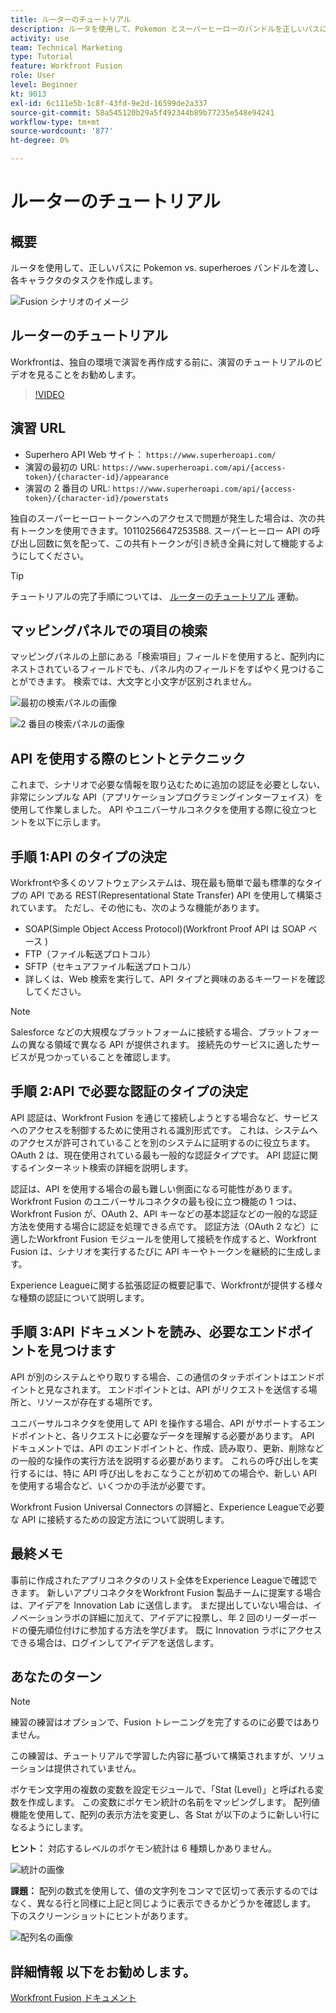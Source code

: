 ```yaml
---
title: ルーターのチュートリアル
description: ルータを使用して、Pokemon とスーパーヒーローのバンドルを正しいパスに渡す方法を学びます。 [!DNL Adobe Workfront Fusion].
activity: use
team: Technical Marketing
type: Tutorial
feature: Workfront Fusion
role: User
level: Beginner
kt: 9013
exl-id: 6c111e5b-1c8f-43fd-9e2d-16599de2a337
source-git-commit: 58a545120b29a5f492344b89b77235e548e94241
workflow-type: tm+mt
source-wordcount: '877'
ht-degree: 0%

---
```


# ルーターのチュートリアル

## 概要

ルータを使用して、正しいパスに Pokemon vs. superheroes バンドルを渡し、各キャラクタのタスクを作成します。

![Fusion シナリオのイメージ](assets/universal-connectors-and-routing-2.png)

## ルーターのチュートリアル

Workfrontは、独自の環境で演習を再作成する前に、演習のチュートリアルのビデオを見ることをお勧めします。

>[!VIDEO](https://video.tv.adobe.com/v/335272/?quality=12)

## 演習 URL

* Superhero API Web サイト： `https://www.superheroapi.com/`
* 演習の最初の URL: `https://www.superheroapi.com/api/{access-token}/{character-id}/appearance`
* 演習の 2 番目の URL: `https://www.superheroapi.com/api/{access-token}/{character-id}/powerstats`

独自のスーパーヒーロートークンへのアクセスで問題が発生した場合は、次の共有トークンを使用できます。10110256647253588. スーパーヒーロー API の呼び出し回数に気を配って、この共有トークンが引き続き全員に対して機能するようにしてください。

>[!TIP]
>
>チュートリアルの完了手順については、 [ルーターのチュートリアル](https://experienceleague.adobe.com/docs/workfront-learn/tutorials-workfront/fusion/exercises/routers.html?lang=en) 運動。


## マッピングパネルでの項目の検索

マッピングパネルの上部にある「検索項目」フィールドを使用すると、配列内にネストされているフィールドでも、パネル内のフィールドをすばやく見つけることができます。 検索では、大文字と小文字が区別されません。

![最初の検索パネルの画像](assets/universal-connectors-and-routing-3.png)

![2 番目の検索パネルの画像](assets/universal-connectors-and-routing-4.png)

## API を使用する際のヒントとテクニック

これまで、シナリオで必要な情報を取り込むために追加の認証を必要としない、非常にシンプルな API（アプリケーションプログラミングインターフェイス）を使用して作業しました。 API やユニバーサルコネクタを使用する際に役立つヒントを以下に示します。

## 手順 1:API のタイプの決定

Workfrontや多くのソフトウェアシステムは、現在最も簡単で最も標準的なタイプの API である REST(Representational State Transfer) API を使用して構築されています。 ただし、その他にも、次のような機能があります。

* SOAP(Simple Object Access Protocol)(Workfront Proof API は SOAP ベース )
* FTP（ファイル転送プロトコル）
* SFTP（セキュアファイル転送プロトコル）
* 詳しくは、Web 検索を実行して、API タイプと興味のあるキーワードを確認してください。

>[!NOTE]
>
>Salesforce などの大規模なプラットフォームに接続する場合、プラットフォームの異なる領域で異なる API が提供されます。 接続先のサービスに適したサービスが見つかっていることを確認します。

## 手順 2:API で必要な認証のタイプの決定

API 認証は、Workfront Fusion を通じて接続しようとする場合など、サービスへのアクセスを制御するために使用される識別形式です。 これは、システムへのアクセスが許可されていることを別のシステムに証明するのに役立ちます。 OAuth 2 は、現在使用されている最も一般的な認証タイプです。 API 認証に関するインターネット検索の詳細を説明します。

認証は、API を使用する場合の最も難しい側面になる可能性があります。 Workfront Fusion のユニバーサルコネクタの最も役に立つ機能の 1 つは、Workfront Fusion が、OAuth 2、API キーなどの基本認証などの一般的な認証方法を使用する場合に認証を処理できる点です。 認証方法（OAuth 2 など）に適したWorkfront Fusion モジュールを使用して接続を作成すると、Workfront Fusion は、シナリオを実行するたびに API キーやトークンを継続的に生成します。

Experience Leagueに関する拡張認証の概要記事で、Workfrontが提供する様々な種類の認証について説明します。

## 手順 3:API ドキュメントを読み、必要なエンドポイントを見つけます

API が別のシステムとやり取りする場合、この通信のタッチポイントはエンドポイントと見なされます。 エンドポイントとは、API がリクエストを送信する場所と、リソースが存在する場所です。

ユニバーサルコネクタを使用して API を操作する場合、API がサポートするエンドポイントと、各リクエストに必要なデータを理解する必要があります。 API ドキュメントでは、API のエンドポイントと、作成、読み取り、更新、削除などの一般的な操作の実行方法を説明する必要があります。 これらの呼び出しを実行するには、特に API 呼び出しをおこなうことが初めての場合や、新しい API を使用する場合など、いくつかの手法が必要です。

Workfront Fusion Universal Connectors の詳細と、Experience Leagueで必要な API に接続するための設定方法について説明します。

## 最終メモ

事前に作成されたアプリコネクタのリスト全体をExperience Leagueで確認できます。 新しいアプリコネクタをWorkfront Fusion 製品チームに提案する場合は、アイデアを Innovation Lab に送信します。 まだ提出していない場合は、イノベーションラボの詳細に加えて、アイデアに投票し、年 2 回のリーダーボードの優先順位付けに参加する方法を学びます。 既に Innovation ラボにアクセスできる場合は、ログインしてアイデアを送信します。

## あなたのターン

>[!NOTE]
>
>練習の練習はオプションで、Fusion トレーニングを完了するのに必要ではありません。

この練習は、チュートリアルで学習した内容に基づいて構築されますが、ソリューションは提供されていません。

ポケモン文字用の複数の変数を設定モジュールで、「Stat (Level)」と呼ばれる変数を作成します。 この変数にポケモン統計の名前をマッピングします。 配列値機能を使用して、配列の表示方法を変更し、各 Stat が以下のように新しい行になるようにします。

**ヒント：** 対応するレベルのポケモン統計は 6 種類しかありません。

![統計の画像](assets/universal-connectors-and-routing-5.png)

**課題：** 配列の数式を使用して、値の文字列をコンマで区切って表示するのではなく、異なる行と同様に上記と同じように表示できるかどうかを確認します。 下のスクリーンショットにヒントがあります。

![配列名の画像](assets/universal-connectors-and-routing-6.png)

## 詳細情報 以下をお勧めします。

[Workfront Fusion ドキュメント](https://experienceleague.adobe.com/docs/workfront/using/adobe-workfront-fusion/workfront-fusion-2.html?lang=en)
